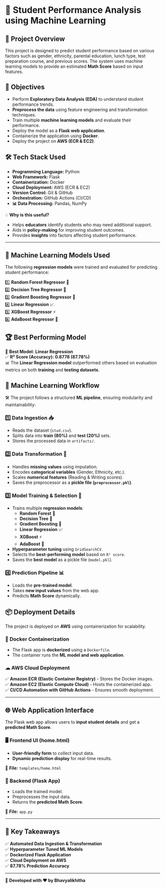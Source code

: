 # 🎯 Student Performance Analysis using Machine Learning

## 📌 Project Overview
This project is designed to predict student performance based on various factors such as gender, ethnicity, parental education, lunch type, test preparation course, and previous scores. The system uses machine learning models to provide an estimated **Math Score** based on input features.

## 🎯 Objectives
- Perform **Exploratory Data Analysis (EDA)** to understand student performance trends.
- **Preprocess the data** using feature engineering and transformation techniques.
- Train multiple **machine learning models** and evaluate their performance.
- Deploy the model as a **Flask web application**.
- Containerize the application using **Docker**.
- Deploy the project on **AWS (ECR & EC2)**.

## 🛠 Tech Stack Used
- **Programming Language:** Python  
- **Web Framework:** Flask  
- **Containerization:** Docker  
- **Cloud Deployment:** AWS (ECR & EC2)  
- **Version Control:** Git & GitHub  
- **Orchestration:** GitHub Actions (CI/CD)  
- **📊 Data Processing:** Pandas, NumPy  

💡 **Why is this useful?**  
- Helps **educators** identify students who may need additional support.  
- Aids in **policy-making** for improving student outcomes.  
- Provides **insights** into factors affecting student performance.  

---

## 🤖 Machine Learning Models Used  
The following **regression models** were trained and evaluated for predicting student performance:  

1️⃣ **Random Forest Regressor** 🌳  
2️⃣ **Decision Tree Regressor** 🌲  
3️⃣ **Gradient Boosting Regressor** 🚀  
4️⃣ **Linear Regression** 📈  
5️⃣ **XGBoost Regressor** ⚡  
6️⃣ **AdaBoost Regressor** 🎯  

## 🏆 Best Performing Model  
🎉 **Best Model:** **Linear Regression**  
✅ **R² Score (Accuracy):** **0.8778 (87.78%)**  
📊 The **Linear Regression model** outperformed others based on evaluation metrics on both **training** and **testing datasets**.  

## 🔬 Machine Learning Workflow  

🛠 The project follows a structured **ML pipeline**, ensuring modularity and maintainability:  

### 1️⃣ Data Ingestion 📥  
- Reads the dataset (`stud.csv`).  
- Splits data into **train (80%)** and **test (20%)** sets.  
- Stores the processed data in `artifacts/`.  

### 2️⃣ Data Transformation 🔄  
- Handles **missing values** using imputation.  
- Encodes **categorical variables** (Gender, Ethnicity, etc.).  
- Scales **numerical features** (Reading & Writing scores).  
- Saves the preprocessor as a **pickle file (`preprocessor.pkl`)**.  

### 3️⃣ Model Training & Selection 🎯  
- Trains multiple **regression models**:  
  - **Random Forest** 🌳  
  - **Decision Tree** 🌲  
  - **Gradient Boosting** 🚀  
  - **Linear Regression** 📈  
  - **XGBoost** ⚡  
  - **AdaBoost** 🎯  
- **Hyperparameter tuning** using `GridSearchCV`.  
- Selects the **best-performing model** based on `R² score`.  
- Saves the **best model** as a pickle file (`model.pkl`).  

### 4️⃣ Prediction Pipeline 📊  
- Loads the **pre-trained model**.  
- Takes **new input values** from the web app.  
- Predicts **Math Score** dynamically.  


## 📦 Deployment Details  
The project is deployed on **AWS** using containerization for scalability.  

### 🚀 **Docker Containerization**  
- The Flask app is **dockerized** using a `Dockerfile`.  
- The container runs the **ML model and web application**.  

### ☁ **AWS Cloud Deployment**  
✅ **Amazon ECR (Elastic Container Registry)** - Stores the Docker images.  
✅ **Amazon EC2 (Elastic Compute Cloud)** - Hosts the containerized app.  
✅ **CI/CD Automation with GitHub Actions** - Ensures smooth deployment.  

---

## 🌐 Web Application Interface  
The Flask web app allows users to **input student details** and get a **predicted Math Score**.  

### 🖥️ **Frontend UI (home.html)**
- **User-friendly form** to collect input data.  
- **Dynamic prediction display** for real-time results.  

📌 **File:** `templates/home.html`  

### 🔧 **Backend (Flask App)**
- Loads the trained model.  
- Preprocesses the input data.  
- Returns the **predicted Math Score**.  

📌 **File:** `app.py`  

---

## 🎯 Key Takeaways  
✅ **Automated Data Ingestion & Transformation**  
✅ **Hyperparameter Tuned ML Models**  
✅ **Dockerized Flask Application**  
✅ **Cloud Deployment on AWS**  
✅ **87.78% Prediction Accuracy**  

---

🔗 **Developed with ❤️ by Bhavyalikhitha**  
